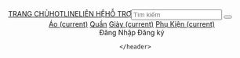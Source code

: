 <!DOCTYPE html>
<html lang="en">
<head>
    <meta charset="UTF-8">
    <meta http-equiv="X-UA-Compatible" content="IE=edge">
    <meta name="viewport" content="width=, initial-scale=1.0">
    <title>Document</title>
</head>
<body>
    <header>
        <div class="container-logo">
          <div class="logo">
            <a href=""><img src="./logo.jpg" alt=""></a>
          </div>
          <div class="menu" style="display: flex;">
            <a href="index.html">TRANG CHỦ</a>
            <a href="">HOTLINE</a>
            <a href="">LIÊN HỆ</a>
            <a href="">HỖ TRỢ</a>
            <div class="input-search">
              <input type="search" id="search" placeholder="Tìm kiếm" />
              <button class="fa fa-search"></button>
            </div>
          </div>
        </div>
        <div class="menu2 ">
          <a class="nav-link" href="index2.html">Áo <span class="sr-only">(current)</span></a>
          <a class="nav-link" href="index3.html">Quần</a>
          <a class="nav-link" href="index4.html">Giày <span class="sr-only">(current)</span></a>
          <a class="nav-link" href="index5.html">Phụ Kiện <span class="sr-only">(current)</span></a>
          <div class="dd">
            <a href="index9.html" style="text-decoration: none">Đăng Nhập</a>
            <a href="index10.html" style="text-decoration: none">Đăng ký</a>
          </div>
        </div>
        </div>
    
      </header>

    
</body>
</html>
